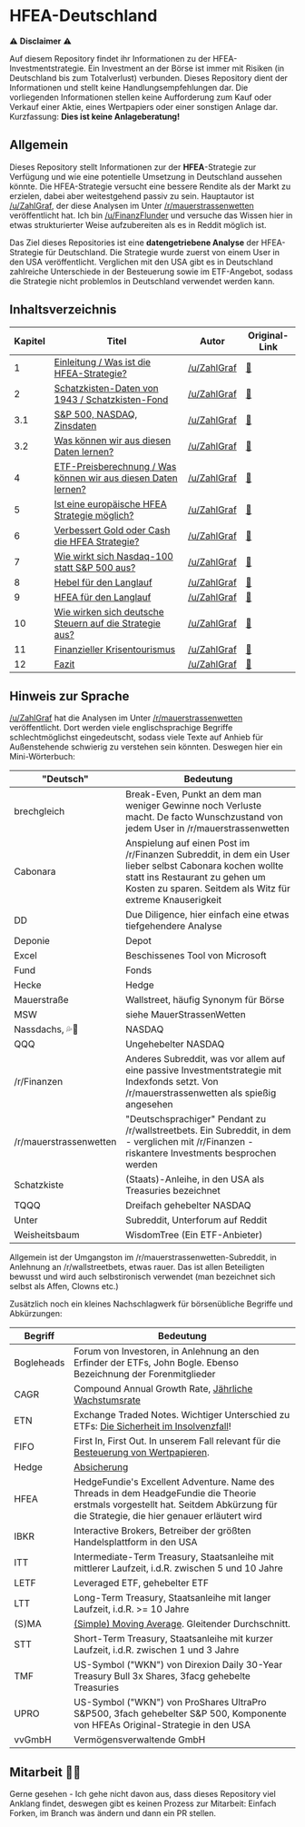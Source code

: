 # HFEA-Deutschland

⚠️ **Disclaimer** ⚠️

Auf diesem Repository findet ihr Informationen zu der HFEA-Investmentstrategie. Ein Investment an der Börse ist immer mit Risiken (in Deutschland bis zum Totalverlust) verbunden. Dieses Repository dient der Informationen und stellt keine Handlungsempfehlungen dar. Die vorliegenden Informationen stellen keine Aufforderung zum Kauf oder Verkauf einer Aktie, eines Wertpapiers oder einer sonstigen Anlage dar. Kurzfassung: **Dies ist keine Anlageberatung!**

## Allgemein
Dieses Repository stellt Informationen zur der **HFEA**-Strategie zur Verfügung und wie eine potentielle Umsetzung in Deutschland aussehen könnte. Die HFEA-Strategie versucht eine bessere Rendite als der Markt zu erzielen, dabei aber weitestgehend passiv zu sein. Hauptautor ist [/u/ZahlGraf](https://www.reddit.com/user/ZahlGraf/), der diese Analysen im Unter [/r/mauerstrassenwetten](https://www.reddit.com/r/mauerstrassenwetten/) veröffentlicht hat. Ich bin [/u/FinanzFlunder](https://www.reddit.com/user/FinanzFlunder/) und versuche das Wissen hier in etwas strukturierter Weise aufzubereiten als es in Reddit möglich ist.

Das Ziel dieses Repositories ist eine **datengetriebene Analyse** der HFEA-Strategie für Deutschland. Die Strategie wurde zuerst von einem User in den USA veröffentlicht. Verglichen mit den USA gibt es in Deutschland zahlreiche Unterschiede in der Besteuerung sowie im ETF-Angebot, sodass die Strategie nicht problemlos in Deutschland verwendet werden kann.

## Inhaltsverzeichnis
| Kapitel | Titel                                                                                           | Autor                                                | Original-Link                                                                                             |
|---------|-------------------------------------------------------------------------------------------------|------------------------------------------------------|-----------------------------------------------------------------------------------------------------------|
| 1       | [Einleitung / Was ist die HFEA-Strategie?](text/01_Einleitung.md)                               | [/u/ZahlGraf](https://www.reddit.com/user/ZahlGraf/) | [🔗](https://www.reddit.com/r/mauerstrassenwetten/comments/s71qds/zahlgrafs_exzellente_abenteuer_teil_1/)  |
| 2       | [Schatzkisten-Daten von 1943 / Schatzkisten-Fond](text/02_SchatzkistenDaten.md)                 | [/u/ZahlGraf](https://www.reddit.com/user/ZahlGraf/) | [🔗](https://www.reddit.com/r/mauerstrassenwetten/comments/sa12vf/zahlgrafs_exzellente_abenteuer_teil_2/)  |
| 3.1     | [S&P 500, NASDAQ, Zinsdaten](text/03_01_Sonstige_Daten.md)                                      | [/u/ZahlGraf](https://www.reddit.com/user/ZahlGraf/) | [🔗](https://www.reddit.com/r/mauerstrassenwetten/comments/sdd3a1/zahlgrafs_exzellente_abenteuer_teil_3a/) |
| 3.2     | [Was können wir aus diesen Daten lernen?](text/03_02_Aus_Daten_Lernen.md)                       | [/u/ZahlGraf](https://www.reddit.com/user/ZahlGraf/) | [🔗](https://www.reddit.com/r/mauerstrassenwetten/comments/sdd5kv/zahlgrafs_exzellente_abenteuer_teil_3b/) |
| 4       | [ETF-Preisberechnung / Was können wir aus diesen Daten lernen?](text/04_ETF_Preisberechnung.md) | [/u/ZahlGraf](https://www.reddit.com/user/ZahlGraf/) | [🔗](https://www.reddit.com/r/mauerstrassenwetten/comments/sivtas/zahlgrafs_exzellente_abenteuer_teil_4/)  |
| 5       | [Ist eine europäische HFEA Strategie möglich?](text/05_Europäische_HFEA.md)                     | [/u/ZahlGraf](https://www.reddit.com/user/ZahlGraf/) | [🔗](https://www.reddit.com/r/mauerstrassenwetten/comments/sm4n84/zahlgrafs_exzellente_abenteuer_teil_5/)  |
| 6       | [Verbessert Gold oder Cash die HFEA Strategie?](text/06_Gold_Cash.md)                           | [/u/ZahlGraf](https://www.reddit.com/user/ZahlGraf/) | [🔗](https://www.reddit.com/r/mauerstrassenwetten/comments/srkunv/zahlgrafs_exzellente_abenteuer_teil_6/)  |
| 7       | [Wie wirkt sich Nasdaq-100 statt S&P 500 aus?](text/07_NASDAQ.md)                               | [/u/ZahlGraf](https://www.reddit.com/user/ZahlGraf/) | [🔗](https://www.reddit.com/r/mauerstrassenwetten/comments/sx4xxw/zahlgrafs_exzellente_abenteuer_teil_7/)  |
| 8       | [Hebel für den Langlauf](text/08_Hebel_Langlauf.md)                                             | [/u/ZahlGraf](https://www.reddit.com/user/ZahlGraf/) | [🔗](https://www.reddit.com/r/mauerstrassenwetten/comments/t4fivd/zahlgrafs_exzellente_abenteuer_teil_8/)  |
| 9       | [HFEA für den Langlauf](text/09_HFEA_Langlauf.md)                                               | [/u/ZahlGraf](https://www.reddit.com/user/ZahlGraf/) | [🔗](https://www.reddit.com/r/mauerstrassenwetten/comments/t82roi/zahlgrafs_exzellente_abenteuer_teil_9/)  |
| 10      | [Wie wirken sich deutsche Steuern auf die Strategie aus?](text/10_Deutsche_Steuern.md)          | [/u/ZahlGraf](https://www.reddit.com/user/ZahlGraf/) | [🔗](https://www.reddit.com/r/mauerstrassenwetten/comments/tdazj4/zahlgrafs_exzellente_abenteuer_teil_10/) |
| 11      | [Finanzieller Krisentourismus](text/11_Finanzieller_Krisentourismus.md)                         | [/u/ZahlGraf](https://www.reddit.com/user/ZahlGraf/) | [🔗](https://www.reddit.com/r/mauerstrassenwetten/comments/tjil1x/zahlgrafs_exzellente_abenteuer_teil_11/) |
| 12      | [Fazit](text/12_Fazit.md)                                                                       | [/u/ZahlGraf](https://www.reddit.com/user/ZahlGraf/) | [🔗](https://www.reddit.com/r/mauerstrassenwetten/comments/tq2x0w/zahlgrafs_exzellente_abenteuer_teil_12/) |

## Hinweis zur Sprache
[/u/ZahlGraf](https://www.reddit.com/user/ZahlGraf/) hat die Analysen im Unter [/r/mauerstrassenwetten](https://www.reddit.com/r/mauerstrassenwetten/) veröffentlicht. Dort werden viele englischsprachige Begriffe schlechtmöglichst eingedeutscht, sodass viele Texte auf Anhieb für Außenstehende schwierig zu verstehen sein könnten. Deswegen hier ein Mini-Wörterbuch:

| "Deutsch"              | Bedeutung                                                                                                                                                                                              |
|------------------------|--------------------------------------------------------------------------------------------------------------------------------------------------------------------------------------------------------|
| brechgleich            | Break-Even, Punkt an dem man weniger Gewinne noch Verluste macht. De facto Wunschzustand von jedem User in /r/mauerstrassenwetten                                                                      |
| Cabonara               | Anspielung auf einen Post im /r/Finanzen Subreddit, in dem ein User lieber selbst Cabonara kochen wollte statt ins Restaurant zu gehen um Kosten zu sparen. Seitdem als Witz für extreme Knauserigkeit |
| DD                     | Due Diligence, hier einfach eine etwas tiefgehendere Analyse                                                                                                                                               |
| Deponie                | Depot                                                                                                                                                                                                       |
| Excel                  | Beschissenes Tool von Microsoft                                                                                                                                                                        |
| Fund                   | Fonds                                                                                                                                                                                                  |
| Hecke                  | Hedge                                                                                                                                                                                                  |
| Mauerstraße            | Wallstreet, häufig Synonym für Börse                                                                                                                                                                   |
| MSW                    | siehe MauerStrassenWetten                                                                                                                                                                              |
| Nassdachs, 💦🦔        | NASDAQ                                                                                                                                                                                                 |
| QQQ                    | Ungehebelter NASDAQ                                                                                                                                                                                    |
| /r/Finanzen            | Anderes Subreddit, was vor allem auf eine passive Investmentstrategie mit Indexfonds setzt. Von /r/mauerstrassenwetten als spießig angesehen                                                           |
| /r/mauerstrassenwetten | "Deutschsprachiger" Pendant zu /r/wallstreetbets. Ein Subreddit, in dem - verglichen mit /r/Finanzen - riskantere Investments besprochen werden                                                        |
| Schatzkiste            | (Staats)-Anleihe, in den USA als Treasuries bezeichnet                                                                                                                                                 |
| TQQQ                   | Dreifach gehebelter NASDAQ                                                                                                                                                                             |
| Unter                  | Subreddit, Unterforum auf Reddit                |
| Weisheitsbaum          | WisdomTree (Ein ETF-Anbieter)                                                                                                                                                                          |

Allgemein ist der Umgangston im /r/mauerstrassenwetten-Subreddit, in Anlehnung an /r/wallstreetbets, etwas rauer. Das ist allen Beteiligten bewusst und wird auch selbstironisch verwendet (man bezeichnet sich selbst als Affen, Clowns etc.)

Zusätzlich noch ein kleines Nachschlagwerk für börsenübliche Begriffe und Abkürzungen:

| Begriff    | Bedeutung                                                                                                                                                                          |
|------------|------------------------------------------------------------------------------------------------------------------------------------------------------------------------------------|
| Bogleheads | Forum von Investoren, in Anlehnung an den Erfinder der ETFs, John Bogle. Ebenso Bezeichnung der Forenmitglieder                                                                    |
| CAGR       | Compound Annual Growth Rate, [Jährliche Wachstumsrate](https://de.wikipedia.org/wiki/Wachstumsrate#J%C3%A4hrliche_Wachstumsrate_\(Compound_Annual_Growth_Rate\))                      |
| ETN        | Exchange Traded Notes. Wichtiger Unterschied zu ETFs: [Die Sicherheit im Insolvenzfall](https://www.justetf.com/de/academy/was-ist-ein-etn.html)!                                  |
| FIFO       | First In, First Out. In unserem Fall relevant für die [Besteuerung von Wertpapieren](https://www.justetf.com/de/news/etf/etfs-und-abgeltungsteuer.html).                           |
| Hedge      | [Absicherung](https://de.wikipedia.org/wiki/Sicherungsgesch%C3%A4ft)                                                                                                               |
| HFEA       | HedgeFundie's Excellent Adventure. Name des Threads in dem HeadgeFundie die Theorie erstmals vorgestellt hat. Seitdem Abkürzung für die Strategie, die hier genauer erläutert wird |
| IBKR       | Interactive Brokers, Betreiber der größten Handelsplattform in den USA                                                                                                             |
| ITT        | Intermediate-Term Treasury, Staatsanleihe mit mittlerer Laufzeit, i.d.R. zwischen 5 und 10 Jahre                                                                                   |
| LETF       | Leveraged ETF, gehebelter ETF                                                                                                                                                      |
| LTT        | Long-Term Treasury, Staatsanleihe mit langer Laufzeit, i.d.R. >= 10 Jahre                                                                                                          |
| (S)MA      | [(Simple) Moving Average](https://www.investopedia.com/terms/s/sma.asp). Gleitender Durchschnitt.                                                                                  |
| STT        | Short-Term Treasury, Staatsanleihe mit kurzer Laufzeit, i.d.R. zwischen 1 und 3 Jahre                                                                                              |
| TMF        | US-Symbol ("WKN") von Direxion Daily 30-Year Treasury Bull 3x Shares, 3facg gehebelte Treasuries                                                                                   |
| UPRO       | US-Symbol ("WKN") von ProShares UltraPro S&P500, 3fach gehebelter S&P 500, Komponente von HFEAs Original-Strategie in den USA                                                      |
| vvGmbH     | Vermögensverwaltende GmbH                                                                                                                                                          |


## Mitarbeit 💪🏼
Gerne gesehen - Ich gehe nicht davon aus, dass dieses Repository viel Anklang findet, deswegen gibt es keinen Prozess zur Mitarbeit: Einfach Forken, im Branch was ändern und dann ein PR stellen.
